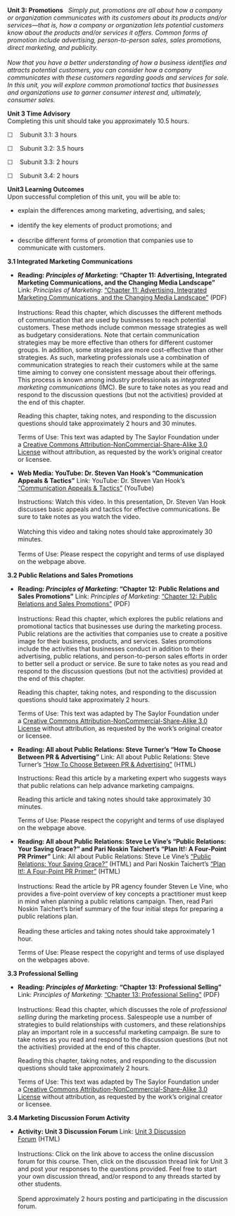 **Unit 3: Promotions** <span id="3"></span> 
*Simply put, promotions are all about how a company or organization
communicates with its customers about its products and/or services—that
is, how a company or organization lets potential customers know about
the products and/or services it offers. Common forms of promotion
include advertising, person-to-person sales, sales promotions, direct
marketing, and publicity.*  
    
 *Now that you have a better understanding of how a business identifies
and attracts potential customers, you can consider how a company
communicates with these customers regarding goods and services for sale.
In this unit, you will explore common promotional tactics that
businesses and organizations use to garner consumer interest and,
ultimately, consumer sales.*

**Unit 3 Time Advisory**  
Completing this unit should take you approximately 10.5 hours.  
  
 ☐    Subunit 3.1: 3 hours  
  
 ☐    Subunit 3.2: 3.5 hours  
  
 ☐    Subunit 3.3: 2 hours  
  
 ☐    Subunit 3.4: 2 hours

**Unit3 Learning Outcomes**  
Upon successful completion of this unit, you will be able to:  
-   explain the differences among marketing, advertising, and sales;  
      
-   identify the key elements of product promotions; and  
      
-   describe different forms of promotion that companies use to
    communicate with customers.

**3.1 Integrated Marketing Communications** <span id="3.1"></span> 
-   **Reading: *Principles of Marketing*: “Chapter 11: Advertising,
    Integrated Marketing Communications, and the Changing Media
    Landscape”**
    Link: *Principles of Marketing*: [“Chapter 11: Advertising,
    Integrated Marketing Communications, and the Changing Media
    Landscape”](https://resources.saylor.org/wwwresources/archived/site/textbooks/Principles%20of%20Marketing.pdf) (PDF)  
        
     Instructions: Read this chapter, which discusses the different
    methods of communication that are used by businesses to reach
    potential customers. These methods include common message strategies
    as well as budgetary considerations. Note that certain communication
    strategies may be more effective than others for different customer
    groups. In addition, some strategies are more cost-effective than
    other strategies. As such, marketing professionals use a combination
    of communication strategies to reach their customers while at the
    same time aiming to convey one consistent message about their
    offerings. This process is known among industry professionals as
    *integrated marketing communications* (IMC). Be sure to take notes
    as you read and respond to the discussion questions (but not the
    activities) provided at the end of this chapter.  
      
     Reading this chapter, taking notes, and responding to the
    discussion questions should take approximately 2 hours and 30
    minutes.  
      
     Terms of Use: This text was adapted by The Saylor Foundation under
    a [Creative Commons Attribution-NonCommercial-Share-Alike 3.0
    License](http://creativecommons.org/licenses/by-nc-sa/3.0/) without
    attribution, as requested by the work’s original creator or
    licensee.

-   **Web Media: YouTube: Dr. Steven Van Hook’s “Communication Appeals &
    Tactics”**
    Link: YouTube: Dr. Steven Van Hook’s [“Communication Appeals &
    Tactics”](http://www.youtube.com/watch?v=cuGXWx0LP4A&feature=g-upl) (YouTube)  
      
     Instructions: Watch this video. In this presentation, Dr. Steven
    Van Hook discusses basic appeals and tactics for effective
    communications. Be sure to take notes as you watch the video.  
        
     Watching this video and taking notes should take approximately 30
    minutes.  
        
     Terms of Use: Please respect the copyright and terms of use
    displayed on the webpage above.

**3.2 Public Relations and Sales Promotions** <span id="3.2"></span> 
-   **Reading: *Principles of Marketing*: “Chapter 12: Public Relations
    and Sales Promotions”**
    Link: *Principles of Marketing*: [“Chapter 12: Public Relations and
    Sales
    Promotions”](https://resources.saylor.org/wwwresources/archived/site/textbooks/Principles%20of%20Marketing.pdf) (PDF)  
        
     Instructions: Read this chapter, which explores the public
    relations and promotional tactics that businesses use during the
    marketing process. Public relations are the activities that
    companies use to create a positive image for their business,
    products, and services. Sales promotions include the activities that
    businesses conduct in addition to their advertising, public
    relations, and person-to-person sales efforts in order to better
    sell a product or service. Be sure to take notes as you read and
    respond to the discussion questions (but not the activities)
    provided at the end of this chapter.  
      
     Reading this chapter, taking notes, and responding to the
    discussion questions should take approximately 2 hours.  
      
     Terms of Use: This text was adapted by The Saylor Foundation under
    a [Creative Commons Attribution-NonCommercial-Share-Alike 3.0
    License](http://creativecommons.org/licenses/by-nc-sa/3.0/) without
    attribution, as requested by the work’s original creator or
    licensee.

-   **Reading: All about Public Relations: Steve Turner’s “How To Choose
    Between PR & Advertising”**
    Link: All about Public Relations: Steve Turner’s [“How To Choose
    Between PR &
    Advertising”](http://aboutpublicrelations.net/ucturner2.htm) (HTML)  
      
     Instructions: Read this article by a marketing expert who suggests
    ways that public relations can help advance marketing campaigns.  
      
     Reading this article and taking notes should take approximately 30
    minutes.  
      
     Terms of Use: Please respect the copyright and terms of use
    displayed on the webpage above.

-   **Reading: All about Public Relations: Steve Le Vine’s “Public
    Relations: Your Saving Grace?” and Pari Noskin Taichert’s “Plan It!:
    A Four-Point PR Primer”**
    Link: All about Public Relations: Steve Le Vine’s [“Public
    Relations: Your Saving
    Grace?”](http://aboutpublicrelations.net/uclevine2.htm) (HTML) and
    Pari Noskin Taichert’s [“Plan It!: A Four-Point PR
    Primer”](http://aboutpublicrelations.net/uctaichert2a.htm) (HTML)  
        
     Instructions: Read the article by PR agency founder Steven Le Vine,
    who provides a five-point overview of key concepts a practitioner
    must keep in mind when planning a public relations campaign. Then,
    read Pari Noskin Taichert’s brief summary of the four initial steps
    for preparing a public relations plan.  
        
     Reading these articles and taking notes should take approximately 1
    hour.  
      
     Terms of Use: Please respect the copyright and terms of use
    displayed on the webpages above.

**3.3 Professional Selling** <span id="3.3"></span> 
-   **Reading: *Principles of Marketing*: “Chapter 13: Professional
    Selling”**
    Link: *Principles of Marketing*: [“Chapter 13: Professional
    Selling”](https://resources.saylor.org/wwwresources/archived/site/textbooks/Principles%20of%20Marketing.pdf) (PDF)  
        
     Instructions: Read this chapter, which discusses the role of
    *professional selling* during the marketing process. Salespeople use
    a number of strategies to build relationships with customers, and
    these relationships play an important role in a successful marketing
    campaign. Be sure to take notes as you read and respond to the
    discussion questions (but not the activities) provided at the end of
    this chapter.  
      
     Reading this chapter, taking notes, and responding to the
    discussion questions should take approximately 2 hours.  
      
     Terms of Use: This text was adapted by The Saylor Foundation under
    a [Creative Commons Attribution-NonCommercial-Share-Alike 3.0
    License](http://creativecommons.org/licenses/by-nc-sa/3.0/) without
    attribution, as requested by the work’s original creator or
    licensee.

**3.4 Marketing Discussion Forum Activity** <span id="3.4"></span> 
-   **Activity: Unit 3 Discussion Forum**
    Link: [Unit 3 Discussion
    Forum](http://forums.saylor.org/forum/professional-development/certificate-programs/sales101-marketing-fundamentals/) (HTML)  
        
     Instructions: Click on the link above to access the online
    discussion forum for this course. Then, click on the discussion
    thread link for Unit 3 and post your responses to the questions
    provided. Feel free to start your own discussion thread, and/or
    respond to any threads started by other students.  
        
     Spend approximately 2 hours posting and participating in the
    discussion forum.


